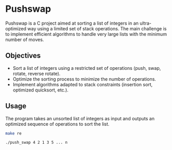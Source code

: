 # Pushswap

Pushswap is a C project aimed at sorting a list of integers in an ultra-optimized way using a limited set of stack operations. The main challenge is to implement efficient algorithms to handle very large lists with the minimum number of moves.

## Objectives
- Sort a list of integers using a restricted set of operations (push, swap, rotate, reverse rotate).
- Optimize the sorting process to minimize the number of operations.
- Implement algorithms adapted to stack constraints (insertion sort, optimized quicksort, etc.).

## Usage
The program takes an unsorted list of integers as input and outputs an optimized sequence of operations to sort the list.

```bash
make re

./push_swap 4 2 1 3 5 ... n
```
